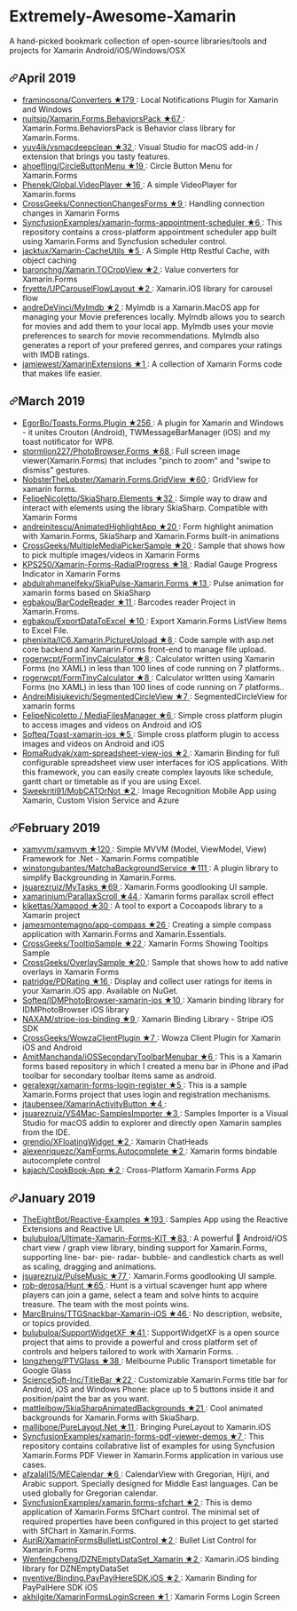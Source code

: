 # Extremely-Awesome-Xamarin

A hand-picked bookmark collection of open-source libraries/tools and projects for Xamarin Android/iOS/Windows/OSX

<h2><a class="anchor" aria-hidden="true"><svg class="octicon octicon-link" viewBox="0 0 16 16" version="1.1" width="16" height="16" aria-hidden="true"><path fill-rule="evenodd" d="M7.775 3.275a.75.75 0 001.06 1.06l1.25-1.25a2 2 0 112.83 2.83l-2.5 2.5a2 2 0 01-2.83 0 .75.75 0 00-1.06 1.06 3.5 3.5 0 004.95 0l2.5-2.5a3.5 3.5 0 00-4.95-4.95l-1.25 1.25zm-4.69 9.64a2 2 0 010-2.83l2.5-2.5a2 2 0 012.83 0 .75.75 0 001.06-1.06 3.5 3.5 0 00-4.95 0l-2.5 2.5a3.5 3.5 0 004.95 4.95l1.25-1.25a.75.75 0 00-1.06-1.06l-1.25 1.25a2 2 0 01-2.83 0z"></path></svg></a>April 2019</h2>

<ul>
     <li><a href="https://github.com/framinosona/Converters"> framinosona/Converters  ★179 </a>: Local Notifications Plugin for Xamarin and Windows   </li>
<li><a href="https://github.com/nuitsjp/Xamarin.Forms.BehaviorsPack">nuitsjp/Xamarin.Forms.BehaviorsPack ★67 </a>: Xamarin.Forms.BehaviorsPack is Behavior class library for Xamarin.Forms.</li>
  <li><a href="https://github.com/yuv4ik/vsmacdeepclean">yuv4ik/vsmacdeepclean ★32 </a>: Visual Studio for macOS add-in / extension that brings you tasty features. </li>
<li><a href="https://github.com/ahoefling/CircleButtonMenu">ahoefling/CircleButtonMenu  ★19 </a>: Circle Button Menu for Xamarin.Forms </li>
<li><a href="https://github.com/Phenek/Global.VideoPlayer">Phenek/Global.VideoPlayer ★16 </a>: A simple VideoPlayer for Xamarin.forms </li>
<li><a href="https://github.com/CrossGeeks/ConnectionChangesForms">CrossGeeks/ConnectionChangesForms ★9 </a>: Handling connection changes in Xamarin Forms </li>
   <li><a href="https://github.com/SyncfusionExamples/xamarin-forms-appointment-scheduler">SyncfusionExamples/xamarin-forms-appointment-scheduler ★6 </a>: This repository contains a cross-platform appointment scheduler app built using Xamarin.Forms and Syncfusion scheduler control. </li>
   <li><a href="https://github.com/jacktux/Xamarin-CacheUtils"> jacktux/Xamarin-CacheUtils ★5 </a>: A Simple Http Restful Cache, with object caching  </li>
<li><a href="https://github.com/baronchng/Xamarin.TOCropView">baronchng/Xamarin.TOCropView ★2 </a>: Value converters for Xamarin.Forms   </li>
<li><a href="https://github.com/fryette/UPCarouselFlowLayout">fryette/UPCarouselFlowLayout ★2 </a>: Xamarin.iOS library for carousel flow  </li>
<li><a href="https://github.com/andreDeVinci/MyImdb">andreDeVinci/MyImdb ★2 </a>: MyImdb is a Xamarin.MacOS app for managing your Movie preferences locally. MyImdb allows you to search for movies and add them to your local app. MyImdb uses your movie preferences to search for movie recommendations. MyImdb also generates a report of your prefered genres, and compares your ratings with IMDB ratings. </li>
<li><a href="https://github.com/jamiewest/XamarinExtensions">jamiewest/XamarinExtensions ★1 </a>: A collection of Xamarin Forms code that makes life easier.  </li>
 </ul>

<h2><a class="anchor" aria-hidden="true"><svg class="octicon octicon-link" viewBox="0 0 16 16" version="1.1" width="16" height="16" aria-hidden="true"><path fill-rule="evenodd" d="M7.775 3.275a.75.75 0 001.06 1.06l1.25-1.25a2 2 0 112.83 2.83l-2.5 2.5a2 2 0 01-2.83 0 .75.75 0 00-1.06 1.06 3.5 3.5 0 004.95 0l2.5-2.5a3.5 3.5 0 00-4.95-4.95l-1.25 1.25zm-4.69 9.64a2 2 0 010-2.83l2.5-2.5a2 2 0 012.83 0 .75.75 0 001.06-1.06 3.5 3.5 0 00-4.95 0l-2.5 2.5a3.5 3.5 0 004.95 4.95l1.25-1.25a.75.75 0 00-1.06-1.06l-1.25 1.25a2 2 0 01-2.83 0z"></path></svg></a>March 2019</h2>

<ul>
<li><a href="https://github.com/EgorBo/Toasts.Forms.Plugin">EgorBo/Toasts.Forms.Plugin   ★256 </a>: A plugin for Xamarin and Windows - it unites Crouton (Android), TWMessageBarManager (iOS) and my toast notificator for WP8. </li>
  <li><a href="https://github.com/stormlion227/PhotoBrowser.Forms">stormlion227/PhotoBrowser.Forms    ★68 </a>: Full screen image viewer(Xamarin.Forms) that includes "pinch to zoom" and "swipe to dismiss" gestures. </li>
<li><a href="https://github.com/NobsterTheLobster/Xamarin.Forms.GridView">NobsterTheLobster/Xamarin.Forms.GridView ★60 </a>: GridView for xamarin forms. </li>
<li><a href="https://github.com/FelipeNicoletto/SkiaSharp.Elements">FelipeNicoletto/SkiaSharp.Elements ★32 </a>: Simple way to draw and interact with elements using the library SkiaSharp. Compatible with Xamarin Forms  </li>
<li><a href="https://github.com/andreinitescu/AnimatedHighlightApp">andreinitescu/AnimatedHighlightApp ★20 </a>: Form highlight animation with Xamarin.Forms, SkiaSharp and Xamarin.Forms built-in animations </li>
<li><a href="https://github.com/CrossGeeks/MultipleMediaPickerSample">CrossGeeks/MultipleMediaPickerSample ★20 </a>: Sample that shows how to pick multiple images/videos in Xamarin Forms </li>
<li><a href="https://github.com/KPS250/Xamarin-Forms-RadialProgress">KPS250/Xamarin-Forms-RadialProgress ★18 </a>: Radial Gauge Progress Indicator in Xamarin Forms </li>
  <li><a href="https://github.com/abdulrahmanelfeky/SkiaPulse-Xamarin.Forms">abdulrahmanelfeky/SkiaPulse-Xamarin.Forms ★13 </a>: Pulse animation for xamarin forms based on SkiaSharp</li>
<li><a href="https://github.com/egbakou/BarCodeReader">egbakou/BarCodeReader ★11 </a>: Barcodes reader Project in Xamarin.Froms. </li>
<li><a href="https://github.com/egbakou/ExportDataToExcel">egbakou/ExportDataToExcel  ★10 </a>: Export Xamarin.Forms ListView Items to Excel File. </li>

<li><a href="https://github.com/phenixita/IC6.Xamarin.PictureUpload">phenixita/IC6.Xamarin.PictureUpload ★8 </a>: Code sample with asp.net core backend and Xamarin.Forms front-end to manage file upload. </li>
<li><a href="https://github.com/rogerwcpt/FormTinyCalculator">rogerwcpt/FormTinyCalculator  ★8 </a>: Calculator written using Xamarin Forms (no XAML) in less than 100 lines of code running on 7 platforms..  </li>
<li><a href="https://github.com/rogerwcpt/FormTinyCalculator">rogerwcpt/FormTinyCalculator  ★8 </a>: Calculator written using Xamarin Forms (no XAML) in less than 100 lines of code running on 7 platforms..  </li>
<li><a href="https://github.com/AndreiMisiukevich/SegmentedCircleView">AndreiMisiukevich/SegmentedCircleView  ★7 </a>: SegmentedCircleView for xamarin forms </li>
<li><a href="https://github.com/FelipeNicoletto/MediaFilesManager"> FelipeNicoletto /
MediaFilesManager ★6 </a>: Simple cross platform plugin to access images and videos on Android and iOS </li>
  <li><a href="https://github.com/Softeq/Toast-xamarin-ios">Softeq/Toast-xamarin-ios ★5 </a>: Simple cross platform plugin to access images and videos on Android and iOS </li>
      <li><a href="https://github.com/RomaRudyak/xam-spreadsheet-view-ios">RomaRudyak/xam-spreadsheet-view-ios ★2 </a>: Xamarin Binding for full configurable spreadsheet view user interfaces for iOS applications. With this framework, you can easily create complex layouts like schedule, gantt chart or timetable as if you are using Excel.</li>
    <li><a href="https://github.com/Sweekriti91/MobCATOrNot">Sweekriti91/MobCATOrNot ★2 </a>: Image Recognition Mobile App using Xamarin, Custom Vision Service and Azure </li>
</ul>



<h2><a class="anchor" aria-hidden="true"><svg class="octicon octicon-link" viewBox="0 0 16 16" version="1.1" width="16" height="16" aria-hidden="true"><path fill-rule="evenodd" d="M7.775 3.275a.75.75 0 001.06 1.06l1.25-1.25a2 2 0 112.83 2.83l-2.5 2.5a2 2 0 01-2.83 0 .75.75 0 00-1.06 1.06 3.5 3.5 0 004.95 0l2.5-2.5a3.5 3.5 0 00-4.95-4.95l-1.25 1.25zm-4.69 9.64a2 2 0 010-2.83l2.5-2.5a2 2 0 012.83 0 .75.75 0 001.06-1.06 3.5 3.5 0 00-4.95 0l-2.5 2.5a3.5 3.5 0 004.95 4.95l1.25-1.25a.75.75 0 00-1.06-1.06l-1.25 1.25a2 2 0 01-2.83 0z"></path></svg></a>February 2019</h2>

<ul>
<li><a href="https://github.com/xamvvm/xamvvm"> xamvvm/xamvvm  ★120 </a>: Simple MVVM (Model, ViewModel, View) Framework for .Net - Xamarin.Forms compatible </li>
<li><a href="https://github.com/winstongubantes/MatchaBackgroundService">  winstongubantes/MatchaBackgroundService   ★111 </a>: A plugin library to simplify Backgrounding in Xamarin.Forms.  </li>
 <li><a href="https://github.com/jsuarezruiz/MyTasks">jsuarezruiz/MyTasks ★69 </a>: Xamarin.Forms goodlooking UI sample. </li>
 <li><a href="https://github.com/xamarinium/ParallaxScroll">xamarinium/ParallaxScroll ★44 </a>: Xamarin forms parallax scroll effect </li>
 <li><a href="https://github.com/kikettas/Xamapod">kikettas/Xamapod ★30 </a>: A tool to export a Cocoapods library to a Xamarin project </li>
 <li><a href="https://github.com/jamesmontemagno/app-compass">jamesmontemagno/app-compass ★26 </a>: Creating a simple compass application with Xamarin.Forms and Xamarin.Essentials. </li>
<li><a href="https://github.com/CrossGeeks/TooltipSample"> CrossGeeks/TooltipSample ★22 </a>: Xamarin Forms Showing Tooltips Sample  </li>
<li><a href="https://github.com/CrossGeeks/OverlaySample">  CrossGeeks/OverlaySample ★20 </a>: Sample that shows how to add native overlays in Xamarin Forms </li>
<li><a href="https://github.com/patridge/PDRating">patridge/PDRating ★16 </a>: Display and collect user ratings for items in your Xamarin.iOS app. Available on NuGet. </li>
 <li><a href="https://github.com/Softeq/IDMPhotoBrowser-xamarin-ios">Softeq/IDMPhotoBrowser-xamarin-ios ★10 </a>: Xamarin binding library for IDMPhotoBrowser iOS library </li>
<li><a href="https://github.com/NAXAM/stripe-ios-binding">NAXAM/stripe-ios-binding ★9 </a>: Xamarin Binding Library - Stripe iOS SDK</li>
<li><a href="https://github.com/CrossGeeks/WowzaClientPlugin">CrossGeeks/WowzaClientPlugin  ★7 </a>: Wowza Client Plugin for Xamarin iOS and Android</li>
<li><a href="https://github.com/AmitManchanda/iOSSecondaryToolbarMenubar">AmitManchanda/iOSSecondaryToolbarMenubar ★6 </a>: This is a Xamarin forms based repository in which I created a menu bar in iPhone and iPad toolbar for secondary toolbar items same as android. </li>
<li><a href="https://github.com/geralexgr/xamarin-forms-login-register">geralexgr/xamarin-forms-login-register ★5 </a>: This is a sample Xamarin.Forms project that uses login and registration mechanisms. </li>
<li><a href="https://github.com/jtaubensee/XamarinActivityButton">jtaubensee/XamarinActivityButton ★4 </a>: </li>
<li><a href="https://github.com/jsuarezruiz/VS4Mac-SamplesImporter">jsuarezruiz/VS4Mac-SamplesImporter ★3 </a>: Samples Importer is a Visual Studio for macOS addin to explorer and directly open Xamarin samples from the IDE.</li>
<li><a href="https://github.com/grendio/XFloatingWidget">grendio/XFloatingWidget ★2 </a>: Xamarin ChatHeads </li>
<li><a href="https://github.com/alexenriquezc/XamForms.Autocomplete">alexenriquezc/XamForms.Autocomplete  ★2 </a>: Xamarin forms bindable autocomplete control</li>
<li><a href="https://github.com/kajach/CookBook-App">kajach/CookBook-App ★2 </a>: Cross-Platform Xamarin.Forms App </li>

</ul>

<h2><a class="anchor" aria-hidden="true"><svg class="octicon octicon-link" viewBox="0 0 16 16" version="1.1" width="16" height="16" aria-hidden="true"><path fill-rule="evenodd" d="M7.775 3.275a.75.75 0 001.06 1.06l1.25-1.25a2 2 0 112.83 2.83l-2.5 2.5a2 2 0 01-2.83 0 .75.75 0 00-1.06 1.06 3.5 3.5 0 004.95 0l2.5-2.5a3.5 3.5 0 00-4.95-4.95l-1.25 1.25zm-4.69 9.64a2 2 0 010-2.83l2.5-2.5a2 2 0 012.83 0 .75.75 0 001.06-1.06 3.5 3.5 0 00-4.95 0l-2.5 2.5a3.5 3.5 0 004.95 4.95l1.25-1.25a.75.75 0 00-1.06-1.06l-1.25 1.25a2 2 0 01-2.83 0z"></path></svg></a>January 2019</h2>

<ul>
<li><a href="https://github.com/TheEightBot/Reactive-Examples">TheEightBot/Reactive-Examples ★193 </a>: Samples App using the Reactive Extensions and Reactive UI.</li>
<li><a href="https://github.com/bulubuloa/Ultimate-Xamarin-Forms-KIT">bulubuloa/Ultimate-Xamarin-Forms-KIT ★83 </a>: A powerful 🚀 Android/iOS chart view / graph view library, binding support for Xamarin.Forms, supporting line- bar- pie- radar- bubble- and candlestick charts as well as scaling, dragging and animations.</li>
<li><a href="https://github.com/jsuarezruiz/PulseMusic">jsuarezruiz/PulseMusic ★77 </a>: Xamarin.Forms goodlooking UI sample.</li>
<li><a href="https://github.com/rob-derosa/Hunt">rob-derosa/Hunt ★65  </a>: Hunt is a virtual scavenger hunt app where players can join a game, select a team and solve hints to acquire treasure. The team with the most points wins. </li>
<li><a href="https://github.com/MarcBruins/TTGSnackbar-Xamarin-iOS">MarcBruins/TTGSnackbar-Xamarin-iOS ★46 </a>: No description, website, or topics provided.  </li>
<li><a href="https://github.com/bulubuloa/SupportWidgetXF">bulubuloa/SupportWidgetXF ★41 </a>: SupportWidgetXF is a open source project that aims to provide a powerful and cross platform set of controls and helpers tailored to work with Xamarin Forms. .</li>
<li><a href="https://github.com/longzheng/PTVGlass">longzheng/PTVGlass ★38  </a>: Melbourne Public Transport timetable for Google Glass  </li>
<li><a href="https://github.com/ScienceSoft-Inc/TitleBar">ScienceSoft-Inc/TitleBar ★22 </a>: Customizable Xamarin.Forms title bar for Android, iOS and Windows Phone: place up to 5 buttons inside it and position/paint the bar as you want.</li>
<li><a href="https://github.com/mattleibow/SkiaSharpAnimatedBackgrounds">mattleibow/SkiaSharpAnimatedBackgrounds ★21 </a>: Cool animated backgrounds for Xamarin.Forms with SkiaSharp. </li>  
<li><a href="https://github.com/mallibone/PureLayout.Net">mallibone/PureLayout.Net ★11 </a>: Bringing PureLayout to Xamarin.iOS  </li>
<li><a href="https://github.com/SyncfusionExamples/xamarin-forms-pdf-viewer-demos">SyncfusionExamples/xamarin-forms-pdf-viewer-demos ★7 </a>: This repository contains collabrative list of examples for using Syncfusion Xamarin.Forms PDF Viewer in Xamarin.Forms application in various use cases.   </li>
<li><a href="https://github.com/afzalali15/MECalendar">afzalali15/MECalendar ★6 </a>: CalendarView with Gregorian, Hijri, and Arabic support. Specially designed for Middle East languages. Can be used globally for Gregorian calendar.    </li>
  <li><a href="https://github.com/SyncfusionExamples/xamarin.forms-sfchart">SyncfusionExamples/xamarin.forms-sfchart ★2 </a>: This is demo application of Xamarin.Forms SfChart control. The minimal set of required properties have been configured in this project to get started with SfChart in Xamarin.Forms.     </li>
  <li><a href="https://github.com/AuriR/XamarinFormsBulletListControl"> AuriR/XamarinFormsBulletListControl ★2 </a>: Bullet List Control for Xamarin.Forms      </li>
  <li><a href="https://github.com/Wenfengcheng/DZNEmptyDataSet_Xamarin">Wenfengcheng/DZNEmptyDataSet_Xamarin ★2 </a>: Xamarin.iOS binding library for DZNEmptyDataSet  </li>
   <li><a href="https://github.com/nventive/Binding.PayPaylHereSDK.iOS"> nventive/Binding.PayPaylHereSDK.iOS  ★2 </a>: Xamarin Binding for PayPalHere SDK iOS   </li>
    <li><a href="https://github.com/akhilgite/XamarinFormsLoginScreen">akhilgite/XamarinFormsLoginScreen ★1 </a>: Xamarin Forms Login Screen    </li>
</ul>





